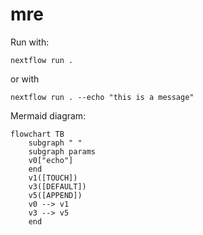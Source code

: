 # mre

Run with: 

```
nextflow run .
```

or with

```
nextflow run . --echo "this is a message"
```

Mermaid diagram: 

```mermaid
flowchart TB
    subgraph " "
    subgraph params
    v0["echo"]
    end
    v1([TOUCH])
    v3([DEFAULT])
    v5([APPEND])
    v0 --> v1
    v3 --> v5
    end
```